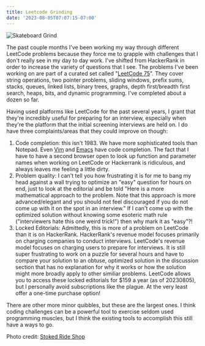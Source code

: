 ```yaml
---
title: Leetcode Grinding
date: '2023-08-05T07:07:15-07:00'
---
```

![Skateboard Grind](/img/blog/grind.png)

The past couple months I've been working my way through different LeetCode problems because they force me to grapple with challenges that I don't really see in my day to day work.  I've shifted from HackerRank in order to increase the variety of questions that I see. The problems I've been working on are part of a curated set called "[LeetCode 75](https://leetcode.com/studyplan/leetcode-75/)".  They cover string operations, two pointer problems, sliding windows, prefix sums, stacks, queues, linked lists, binary trees, graphs, depth first/breadth first search, heaps, bits, and dynamic programming.  I've completed about a dozen so far. 

Having used platforms like LeetCode for the past several years, I grant that they're incredibly useful for preparing for an interview, especially when they're the platform that the initial screening interviews are held on.  I do have three complaints/areas that they could improve on though:

1. Code completion: this isn't 1983.  We have more sophisticated tools than Notepad.  Even [Vim](https://www.baeldung.com/linux/vim-autocomplete) and [Emacs](https://www.emacswiki.org/emacs/AutoComplete) have code completion.  The fact that I have to have a second browser open to look up function and parameter names when working on LeetCode or Hackerrank is ridiculous, and always leaves me feeling a little dirty.
2. Problem quality: I can't tell you how frustrating it is for me to bang my head against a wall trying to optimize an "easy" question for hours on end, just to look at the editorial and be told "Here is a more mathematical approach to the problem. Note that this approach is more advanced/elegant and you should not feel discouraged if you do not come up with it on the spot in an interview."  If I can't come up with the optimized solution without knowing some esoteric math rule ("interviewers hate this one weird trick!") then why mark it as "easy"?!
3. Locked Editorials: Admittedly, this is more of a problem on LeetCode than it is on HackerRank.  HackerRank's revenue model focuses primarily on charging companies to conduct interviews. LeetCode's revenue model focuses on charging users to prepare for interviews.  It is still super frustrating to work on a puzzle for several hours and have to compare your solution to an obtuse, optimized solution in the discussion section that has no explanation for why it works or how the solution might more broadly apply to other similiar problems.  LeetCode allows you to access these locked editorials for $159 a year (as of 20230805), but I personally avoid subscriptions like the plague.  At the very least offer a one-time purchase option!

There are other more minor quibbles, but these are the largest ones. I think coding challenges can be a powerful tool to exercise seldom used programming muscles, but I think the existing tools to accomplish this still have a ways to go.

Photo credit: [Stoked Ride Shop](https://stokedrideshop.com/blogs/stoked-school/best-skateboard-grind-rails)
